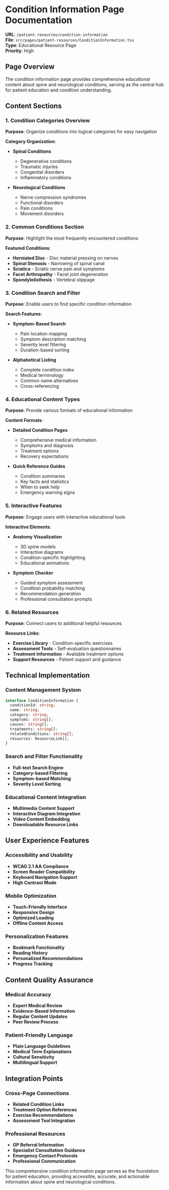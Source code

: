 # Condition Information Page Documentation

**URL**: `/patient-resources/condition-information`  
**File**: `src/pages/patient-resources/ConditionInformation.tsx`  
**Type**: Educational Resource Page  
**Priority**: High

## Page Overview

The condition information page provides comprehensive educational content about spine and neurological conditions, serving as the central hub for patient education and condition understanding.

## Content Sections

### 1. Condition Categories Overview
**Purpose**: Organize conditions into logical categories for easy navigation

**Category Organization**:
- **Spinal Conditions**
  - Degenerative conditions
  - Traumatic injuries
  - Congenital disorders
  - Inflammatory conditions

- **Neurological Conditions**
  - Nerve compression syndromes
  - Functional disorders
  - Pain conditions
  - Movement disorders

### 2. Common Conditions Section
**Purpose**: Highlight the most frequently encountered conditions

**Featured Conditions**:
- **Herniated Disc** - Disc material pressing on nerves
- **Spinal Stenosis** - Narrowing of spinal canal
- **Sciatica** - Sciatic nerve pain and symptoms
- **Facet Arthropathy** - Facet joint degeneration
- **Spondylolisthesis** - Vertebral slippage

### 3. Condition Search and Filter
**Purpose**: Enable users to find specific condition information

**Search Features**:
- **Symptom-Based Search**
  - Pain location mapping
  - Symptom description matching
  - Severity level filtering
  - Duration-based sorting

- **Alphabetical Listing**
  - Complete condition index
  - Medical terminology
  - Common name alternatives
  - Cross-referencing

### 4. Educational Content Types
**Purpose**: Provide various formats of educational information

**Content Formats**:
- **Detailed Condition Pages**
  - Comprehensive medical information
  - Symptoms and diagnosis
  - Treatment options
  - Recovery expectations

- **Quick Reference Guides**
  - Condition summaries
  - Key facts and statistics
  - When to seek help
  - Emergency warning signs

### 5. Interactive Features
**Purpose**: Engage users with interactive educational tools

**Interactive Elements**:
- **Anatomy Visualization**
  - 3D spine models
  - Interactive diagrams
  - Condition-specific highlighting
  - Educational animations

- **Symptom Checker**
  - Guided symptom assessment
  - Condition probability matching
  - Recommendation generation
  - Professional consultation prompts

### 6. Related Resources
**Purpose**: Connect users to additional helpful resources

**Resource Links**:
- **Exercise Library** - Condition-specific exercises
- **Assessment Tools** - Self-evaluation questionnaires
- **Treatment Information** - Available treatment options
- **Support Resources** - Patient support and guidance

## Technical Implementation

### Content Management System
```typescript
interface ConditionInformation {
  conditionId: string;
  name: string;
  category: string;
  symptoms: string[];
  causes: string[];
  treatments: string[];
  relatedConditions: string[];
  resources: ResourceLink[];
}
```

### Search and Filter Functionality
- **Full-text Search Engine**
- **Category-based Filtering**
- **Symptom-based Matching**
- **Severity Level Sorting**

### Educational Content Integration
- **Multimedia Content Support**
- **Interactive Diagram Integration**
- **Video Content Embedding**
- **Downloadable Resource Links**

## User Experience Features

### Accessibility and Usability
- **WCAG 2.1 AA Compliance**
- **Screen Reader Compatibility**
- **Keyboard Navigation Support**
- **High Contrast Mode**

### Mobile Optimization
- **Touch-Friendly Interface**
- **Responsive Design**
- **Optimized Loading**
- **Offline Content Access**

### Personalization Features
- **Bookmark Functionality**
- **Reading History**
- **Personalized Recommendations**
- **Progress Tracking**

## Content Quality Assurance

### Medical Accuracy
- **Expert Medical Review**
- **Evidence-Based Information**
- **Regular Content Updates**
- **Peer Review Process**

### Patient-Friendly Language
- **Plain Language Guidelines**
- **Medical Term Explanations**
- **Cultural Sensitivity**
- **Multilingual Support**

## Integration Points

### Cross-Page Connections
- **Related Condition Links**
- **Treatment Option References**
- **Exercise Recommendations**
- **Assessment Tool Integration**

### Professional Resources
- **GP Referral Information**
- **Specialist Consultation Guidance**
- **Emergency Contact Protocols**
- **Professional Communication**

This comprehensive condition information page serves as the foundation for patient education, providing accessible, accurate, and actionable information about spine and neurological conditions.
